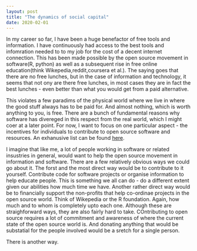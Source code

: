 ```yaml
---
layout: post
title: "The dynamics of social capital"
date: 2020-02-01
---
```


In my career so far, I have been a huge benefactor of free tools and information. I have continuously had access to the best tools and infomration needed to to my job for the cost of a decent internet connection. This has been made possible by the open source movement in software(R, python) as well as a subsequent rise in free online education(think Wikepedia,reddit,coursera et al.). The saying goes that there are no free lunches, but in the case of information and technology, it seems that not ony are there free lunches, in most cases they are in fact the best lunches - even better than what you would get from a paid alternative.

This violates a few paradims of the physical world where we live in where the good stuff always has to be paid for. And almost nothing, which is worth anything to you, is free. There are a bunch of fundamental reasons why software has divereged in this respect from the real world, which I might coer at a later point. For now, I want to focus on one particular aspect - the incentives for individuals to contribute to open source software and resources. An exhanusive list can be found [here](http://www.linfo.org/open_source_development_incentives.html). 

I imagine that like me, a lot of people working in software or related insustries in general, would want to help the open source movement in information and software. There are a few relatively obvious ways we could go about it. The forst and the most direct way would be to contribute to it yourself. Contribute code for software projects or organise information to help educate people. This is something we all can do - do a different extent given our abilities how much time we have. Another rather direct way would be to financially support the non-profits that help co-ordinae projects in the open source world. Think of Wikepedia or the R foundation. Again, how much and to whom is completely upto each one. Although these are straighforward ways, they are also fairly hard to take. COntributing to open source requires a lot of commitment and awareness of where the current state of the open source world is. And donating anything that would be substatial for the people involved would be a sretch for a single person.

There is another way.





